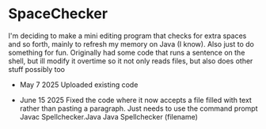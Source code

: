 # SpaceChecker
I'm deciding to make a mini editing program that checks for extra spaces and so forth, mainly to refresh my memory on Java (I know). Also just to do something for fun. Originally had some code that runs a sentence on the shell, but ill modify it overtime so it not only reads files, but also does other stuff possibly too

- May 7 2025
Uploaded existing code

- June 15 2025
Fixed the code where it now accepts a file filled with text rather than pasting a paragraph. Just needs to use the command prompt
  Javac Spellchecker.Java
  Java Spellchecker (filename)
